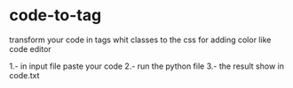 # code-to-tag
transform your code in tags whit classes to the css for adding color like code editor

1.- in input file paste your code
2.- run the python file
3.- the result show in code.txt
